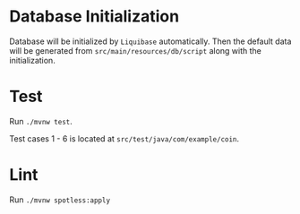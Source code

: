 # Database Initialization

Database will be initialized by `Liquibase` automatically. 
Then the default data will be generated from `src/main/resources/db/script` along with the initialization.

# Test

Run ```./mvnw test```.

Test cases 1 - 6 is located at `src/test/java/com/example/coin`.

# Lint

Run ```./mvnw spotless:apply```